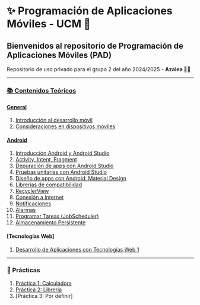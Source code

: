 # **✨ Programación de Aplicaciones Móviles - UCM 📱**

## Bienvenidos al repositorio de **Programación de Aplicaciones Móviles (PAD)**

Repositorio de uso privado para el grupo 2 del año 2024/2025 - **Azalea 🌸📖**

---

### [📚 Contenidos Teóricos](Contenidos_Teoricos)

#### [General](Contenidos_Teoricos/General)
1. [Introducción al desarrollo móvil](Contenidos_Teoricos/General/02_01_Introduccion_desarrollo_movil.pdf)
2. [Consideraciones en dispositivos móviles](Contenidos_Teoricos/General/02_02_Consideraciones.pdf)

#### [Android](/Contenidos_Teoricos/Android)
1. [Introducción Android y Android Studio](/Contenidos_Teoricos/Android/01_EmpezandoConAndroidStudio.pdf)
2. [Activity, Intent, Fragment](/Contenidos_Teoricos/Android/02_ActivityIntentFragment.pdf)
3. [Depuración de apps con Android Studio](/Contenidos_Teoricos/Android/03_The%20Android%20Studio%20debugger.pdf)
4. [Pruebas unitarias con Android Studio](/Contenidos_Teoricos/Android/04_Testing.pdf)
5. [Diseño de apps con Android: Material Design](/Contenidos_Teoricos/Android/05_MaterialDesign.pdf)
6. [Librerías de compatibilidad](/Contenidos_Teoricos/Android/06_SupportLibraries.pdf)
7. [RecyclerView](/Contenidos_Teoricos/Android/07_RecyclerView.pdf)
8. [Conexión a Internet](/Contenidos_Teoricos/Android/08_Internet%20connection.pdf)
9. [Notificaciones](/Contenidos_Teoricos/Android/09.Notificaciones.pdf)
10. [Alarmas](/Contenidos_Teoricos/Android/10_Alarmas.pdf)
11. [Programar Tareas (JobScheduler)](/Contenidos_Teoricos/Android/11_ProgramarTareas_JobScheduler.pdf)
12. [Almacenamiento Persistente](/Contenidos_Teoricos/Android/12_Storage.pdf)

#### [Tecnologías Web]
1. [Desarrollo de Aplicaciones con Tecnologías Web 1](/Contenidos_Teoricos/Tecnologías%20Web/01_AppsTecnologiasWeb.pdf)

---

### 🚀 Prácticas
1. [Práctica 1: Calculadora](Practica1-Calculadora)
2. [Práctica 2: Libreria](Practica2-Libreria)
3. [Práctica 3: Por definir] 
